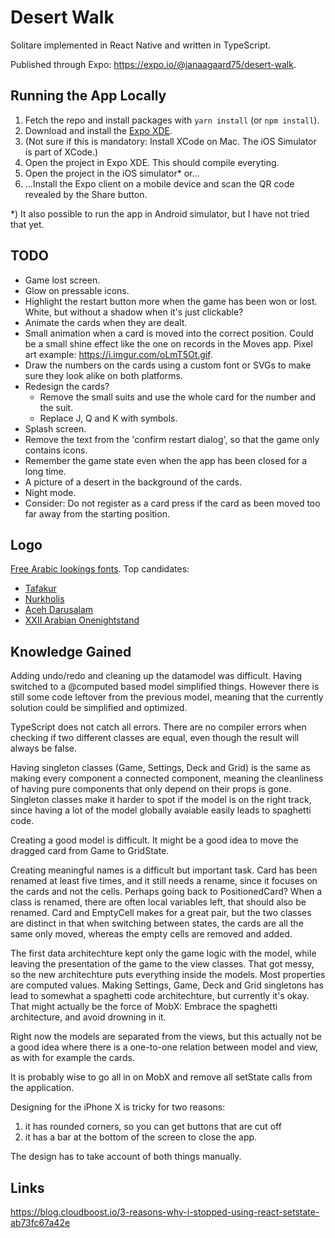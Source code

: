 # Desert Walk

Solitare implemented in React Native and written in TypeScript.

Published through Expo: <https://expo.io/@janaagaard75/desert-walk>.

## Running the App Locally

1. Fetch the repo and install packages with `yarn install` (or `npm install`).
2. Download and install the [Expo XDE](https://expo.io/tools).
3. (Not sure if this is mandatory: Install XCode on Mac. The iOS Simulator is part of XCode.)
4. Open the project in Expo XDE. This should compile everyting.
5. Open the project in the iOS simulator* or...
6. ...Install the Expo client on a mobile device and scan the QR code revealed by the Share button.

*) It also possible to run the app in Android simulator, but I have not tried that yet.

## TODO

- Game lost screen.
- Glow on pressable icons.
- Highlight the restart button more when the game has been won or lost. White, but without a shadow when it's just clickable?
- Animate the cards when they are dealt.
- Small animation when a card is moved into the correct position. Could be a small shine effect like the one on records in the Moves app. Pixel art example: <https://i.imgur.com/oLmT5Ot.gif>.
- Draw the numbers on the cards using a custom font or SVGs to make sure they look alike on both platforms.
- Redesign the cards?
  - Remove the small suits and use the whole card for the number and the suit.
  - Replace J, Q and K with symbols.
- Splash screen.
- Remove the text from the 'confirm restart dialog', so that the game only contains icons.
- Remember the game state even when the app has been closed for a long time.
- A picture of a desert in the background of the cards.
- Night mode.
- Consider: Do not register as a card press if the card as been moved too far away from the starting position.

## Logo

[Free Arabic lookings fonts](http://www.dafont.com/theme.php?cat=202&text=Desert+Walk+1234567890+AKQJ&l[]=10&l[]=1). Top candidates:

- [Tafakur](http://www.dafont.com/tafakur.font?text=Desert+Walk+A+2+3+4+5+6+7+8+9+10+K+Q+J&fpp=100&l[]=10&l[]=1)
- [Nurkholis](http://www.dafont.com/nurkholis.font?text=Desert+Walk+A+2+3+4+5+6+7+8+9+10+K+Q+J&fpp=100&l[]=10&l[]=1)
- [Aceh Darusalam](http://www.dafont.com/aceh-darusalam.font?text=Desert+Walk+A+2+3+4+5+6+7+8+9+10+K+Q+J&fpp=100&l[]=10&l[]=1)
- [XXII Arabian Onenightstand](http://www.dafont.com/xxii-arabian-onenightstand.font?text=Desert+Walk+A+2+3+4+5+6+7+8+9+10+J+Q+K)

## Knowledge Gained

Adding undo/redo and cleaning up the datamodel was difficult. Having switched to a @computed based model simplified things. However there is still some code leftover from the previous model, meaning that the currently solution could be simplified and optimized.

TypeScript does not catch all errors. There are no compiler errors when checking if two different classes are equal, even though the result will always be false.

Having singleton classes (Game, Settings, Deck and Grid) is the same as making every component a connected component, meaning the cleanliness of having pure components that only depend on their props is gone. Singleton classes make it harder to spot if the model is on the right track, since having a lot of the model globally avaiable easily leads to spaghetti code.

Creating a good model is difficult. It might be a good idea to move the dragged card from Game to GridState.

Creating meaningful names is a difficult but important task. Card has been renamed at least five times, and it still needs a rename, since it focuses on the cards and not the cells. Perhaps going back to PositionedCard? When a class is renamed, there are often local variables left, that should also be renamed. Card and EmptyCell makes for a great pair, but the two classes are distinct in that when switching between states, the cards are all the same only moved, whereas the empty cells are removed and added.

The first data architechture kept only the game logic with the model, while leaving the presentation of the game to the view classes. That got messy, so the new architechture puts everything inside the models. Most properties are computed values. Making Settings, Game, Deck and Grid singletons has lead to somewhat a spaghetti code architechture, but currently it's okay. That might actually be the force of MobX: Embrace the spaghetti architecture, and avoid drowning in it.

Right now the models are separated from the views, but this actually not be a good idea where there is a one-to-one relation between model and view, as with for example the cards.

It is probably wise to go all in on MobX and remove all setState calls from the application.

Designing for the iPhone X is tricky for two reasons:
1) it has rounded corners, so you can get buttons that are cut off
2) it has a bar at the bottom of the screen to close the app.

The design has to take account of both things manually.

## Links

<https://blog.cloudboost.io/3-reasons-why-i-stopped-using-react-setstate-ab73fc67a42e>
